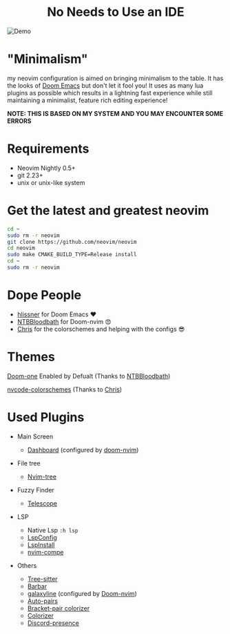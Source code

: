 <h1 align="center">No Needs to Use an IDE</h1>

![Demo](https://raw.githubusercontent.com/GustavoPrietoP/neovim/main/screenshot/demo.png)
# "Minimalism"
my neovim configuration is aimed on bringing minimalism to the table. It has the looks of [Doom Emacs](https://github.com/hlissner/doom-emacs) but don't let it fool you!
It uses as many lua plugins as possible which results in a lightning fast experience while still maintaining a minimalist, feature rich editing experience!

**NOTE: THIS IS BASED ON MY SYSTEM AND YOU MAY ENCOUNTER SOME ERRORS**

  
# Requirements
- Neovim Nightly 0.5+
- git 2.23+
- unix or unix-like system

# Get the latest and greatest neovim
```bash
cd ~
sudo rm -r neovim
git clone https://github.com/neovim/neovim
cd neovim
sudo make CMAKE_BUILD_TYPE=Release install
cd ~
sudo rm -r neovim
```
# Dope People
- [hlissner](https://github.com/hlissner) for Doom Emacs :heart:
- [NTBBloodbath](https://github.com/NTBBloodbath) for Doom-nvim :heart_eyes:
- [Chris](https://github.com/ChristianChiarulli) for the colorschemes and helping with the configs :sunglasses:
# Themes 
[Doom-one](https://github.com/GustavoPrietoP/doom-one.vim) Enabled by Defualt (Thanks to [NTBBloodbath](https://github.com/NTBBloodbath))

[nvcode-colorschemes](https://github.com/ChristianChiarulli/nvcode-color-schemes.vim) (Thanks to [Chris](http://github.com/ChristianChiarulli))

# Used Plugins
- Main Screen
  - [Dashboard](https://github.com/glepnir/dashboard-nvim) (configured by [doom-nvim](https://github.com/NTBBloodbath/doom-nvim))

- File tree
  - [Nvim-tree](https://github.com/kyazdani42/nvim-tree.lua)

- Fuzzy Finder
  - [Telescope](https://github.com/nvim-telescope/telescope.nvim)

- LSP
  - Native Lsp `:h lsp`
  - [LspConfig](https://github.com/neovim/nvim-lspconfig)
  - [LspInstall](https://github.com/kabouzeid/nvim-lspinstall)
  - [nvim-compe](https://github.com/hrsh7th/nvim-compe)
- Others
  - [Tree-sitter](https://github.com/nvim-treesitter/nvim-treesitter)
  - [Barbar](https://github.com/romgrk/barbar.nvim)
  - [galaxyline](https://github.com/glepnir/galaxyline.nvim) (configured by [Doom-nvim](https://github.com/NTBBloodbath/doom-nvim))
  - [Auto-pairs](https://github.com/windwp/nvim-autopairs)
  - [Bracket-pair colorizer](https://github.com/GustavoPrietoP/nvim-ts-rainbow)
  - [Colorizer](https://github.com/norcalli/nvim-colorizer.lua)
  - [Discord-presence](https://github.com/LeonardSSH/coc-discord-rpc)
